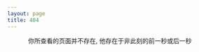 ```yaml
---
layout: page
title: 404
---
```


&nbsp;&nbsp;&nbsp;&nbsp;&nbsp;&nbsp;&nbsp;&nbsp;&nbsp;&nbsp;&nbsp;&nbsp;你所查看的页面并不存在, 他存在于非此刻的前一秒或后一秒